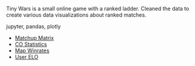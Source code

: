 Tiny Wars is a small online game with a ranked ladder. Cleaned the data to
create various data visualizations about ranked matches.

jupyter, pandas, plotly

- [Matchup Matrix](/notebooks/co_matchup_matrix.html)
- [CO Statistics](/notebooks/co_stats_all.html)
- [Map Winrates](/notebooks/map_winrates.html)
- [User ELO](/notebooks/user_elo.html)
